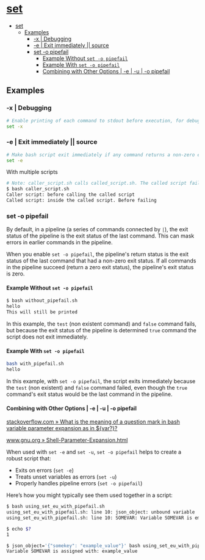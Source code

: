 # [set](https://man7.org/linux/man-pages/man1/set.1p.html)

- [set](#set)
  - [Examples](#examples)
    - [-x | Debugging](#-x--debugging)
    - [-e | Exit immediately || source](#-e--exit-immediately--source)
    - [set -o pipefail](#set--o-pipefail)
      - [Example Without `set -o pipefail`](#example-without-set--o-pipefail)
      - [Example With `set -o pipefail`](#example-with-set--o-pipefail)
      - [Combining with Other Options | -e | -u | -o pipefail](#combining-with-other-options---e---u---o-pipefail)

## Examples

### -x | Debugging

```bash
# Enable printing of each command to stdout before execution, for debugging
set -x
```

### -e | Exit immediately || source

```bash
# Make bash script exit immediately if any command returns a non-zero exit status
set -e
```

With multiple scripts

```bash
# Note: caller_script.sh calls called_script.sh. The called script fails with a non-zero exit status. The caller script has set -e, so it exits immediately after the called script fails.
$ bash caller_script.sh     
Caller script: before calling the called script
Called script: inside the called script. Before failing
```

### set -o pipefail

By default, in a pipeline (a series of commands connected by `|`), the exit status of the pipeline is the exit status of the last command. This can mask errors in earlier commands in the pipeline.

When you enable `set -o pipefail`, the pipeline's return status is the exit status of the last command that had a non-zero exit status. If all commands in the pipeline succeed (return a zero exit status), the pipeline's exit status is zero.

#### Example Without `set -o pipefail`

```bash
$ bash without_pipefail.sh 
hello
This will still be printed
```

In this example, the `test` (non existent command) and `false` command fails, but because the exit status of the pipeline is determined `true` command the script does not exit immediately.

#### Example With `set -o pipefail`

```bash
bash with_pipefail.sh   
hello
```

In this example, with `set -o pipefail`, the script exits immediately because the `test` (non existent) and `false` command failed, even though the `true` command's exit status would be the last command in the pipeline.

#### Combining with Other Options | -e | -u | -o pipefail

[stackoverflow.com » What is the meaning of a question mark in bash variable parameter expansion as in ${var?}?](https://stackoverflow.com/questions/8889302/what-is-the-meaning-of-a-question-mark-in-bash-variable-parameter-expansion-as-i)

[www.gnu.org » Shell-Parameter-Expansion.html](https://www.gnu.org/software/bash/manual/html_node/Shell-Parameter-Expansion.html)

When used with `set -e` and `set -u`, `set -o pipefail` helps to create a robust script that:

- Exits on errors (`set -e`)
- Treats unset variables as errors (`set -u`)
- Properly handles pipeline errors (`set -o pipefail`)

Here’s how you might typically see them used together in a script:

```bash
$ bash using_set_eu_with_pipefail.sh 
using_set_eu_with_pipefail.sh: line 10: json_object: unbound variable
using_set_eu_with_pipefail.sh: line 10: SOMEVAR: Variable SOMEVAR is empty

$ echo $?
1

$ json_object='{"somekey": "example_value"}' bash using_set_eu_with_pipefail.sh
Variable SOMEVAR is assigned with: example_value
```

